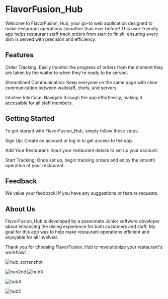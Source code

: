 
# FlavorFusion_Hub


Welcome to FlavorFusion_Hub, your go-to web application designed to make restaurant operations smoother than ever before! This user-friendly app helps restaurant staff track orders from start to finish, ensuring every dish is served with precision and efficiency.

## Features
Order Tracking: Easily monitor the progress of orders from the moment they are taken by the waiter to when they're ready to be served.

Streamlined Communication: Keep everyone on the same page with clear communication between waitstaff, chefs, and servers.

Intuitive Interface: Navigate through the app effortlessly, making it accessible for all staff members.

## Getting Started
To get started with FlavorFusion_Hub, simply follow these steps:

Sign Up: Create an account or log in to get access to the app.

Add Your Restaurant: Input your restaurant details to set up your account.

Start Tracking: Once set up, begin tracking orders and enjoy the smooth operation of your restaurant.


## Feedback
We value your feedback! If you have any suggestions or feature requests.

## About Us
FlavorFusion_Hub is developed by a passionate Junior software developer about enhancing the dining experience for both customers and staff. My goal for this app was to help make restaurant operations efficient and enjoyable for all involved.

Thank you for choosing FlavorFusion_Hub to revolutionize your restaurant's workflow!

![hub_scrrenshot](https://github.com/GirlKat17/FlavorFusion_Hub/assets/125869596/c25471e5-6ab8-46a7-b07c-f9654504a7bc)


![hun2nd](https://github.com/GirlKat17/FlavorFusion_Hub/assets/125869596/d4c19bf7-6af0-4df2-bbe8-205c1f6779b0)
![hub3](https://github.com/GirlKat17/FlavorFusion_Hub/assets/125869596/ae8799a4-465b-44df-9bc3-24ef401b5b8f)

![hub4](https://github.com/GirlKat17/FlavorFusion_Hub/assets/125869596/e911fa42-abb9-424d-a9f0-c02ec7635afc)

![hub5](https://github.com/GirlKat17/FlavorFusion_Hub/assets/125869596/affcb8a8-1ab9-42c6-b045-0a5dc61d845e)


